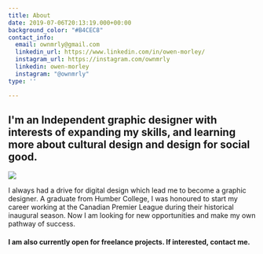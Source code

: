 ```yaml
---
title: About
date: 2019-07-06T20:13:19.000+00:00
background_color: "#B4CEC8"
contact_info:
  email: ownmrly@gmail.com
  linkedin_url: https://www.linkedin.com/in/owen-morley/
  instagram_url: https://instagram.com/ownmrly
  linkedin: owen-morley
  instagram: "@ownmrly"
type: ''

---
```

## I'm an Independent graphic designer with interests of expanding my skills, and learning more about cultural design and design for social good.

![](/images/Owen_Morley_Overlay.jpg)

I always had a drive for digital design which lead me to become a graphic designer. A graduate from Humber College, I was honoured to start my career working at the Canadian Premier League during their historical inaugural season. Now I am looking for new opportunities and make my own pathway of success.

#### I am also currently open for freelance projects. If interested, contact me.
